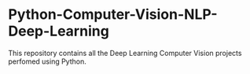 # Python-Computer-Vision-NLP-Deep-Learning
This repository contains all the Deep Learning Computer Vision projects perfomed using Python.

